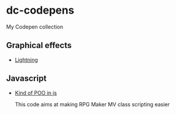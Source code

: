 # dc-codepens
My Codepen collection

## Graphical effects
* [Lightning](https://codepen.io/anon/pen/Kowjqw?editors=0110)

## Javascript 
* [Kind of POO in js](https://codepen.io/anon/pen/MrzqKy?editors=0012)

  This code aims at making RPG Maker MV class scripting easier
